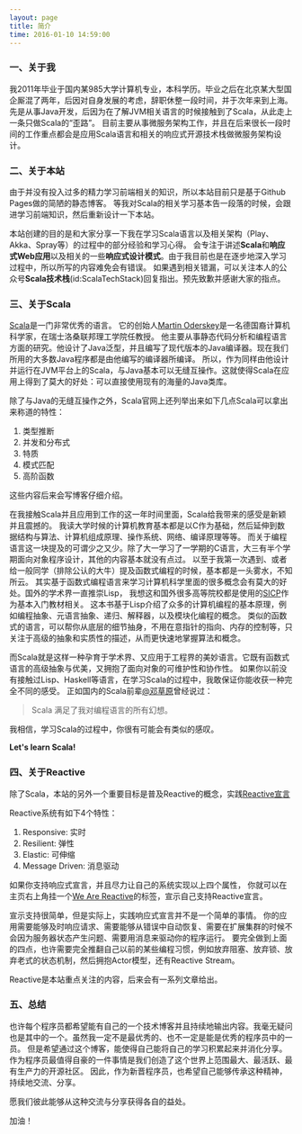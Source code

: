 ```yaml
---
layout: page
title: 简介
time: 2016-01-10 14:59:00
---
```


### 一、关于我
我2011年毕业于国内某985大学计算机专业，本科学历。毕业之后在北京某大型国企厮混了两年，后因对自身发展的考虑，辞职休整一段时间，并于次年来到上海。
先是从事Java开发，后因为在了解JVM相关语言的时候接触到了Scala，从此走上一条只做Scala的“歪路”。
目前主要从事微服务架构工作，并且在后来很长一段时间的工作重点都会是应用Scala语言和相关的响应式开源技术栈做微服务架构设计。

### 二、关于本站
由于并没有投入过多的精力学习前端相关的知识，所以本站目前只是基于Github Pages做的简陋的静态博客。
等我对Scala的相关学习基本告一段落的时候，会跟进学习前端知识，然后重新设计一下本站。

本站创建的目的是和大家分享一下我在学习Scala语言以及相关架构（Play、Akka、Spray等）的过程中的部分经验和学习心得。
会专注于讲述**Scala**和**响应式Web应用**以及相关的一些**响应式设计模式**。由于我目前也是在逐步地深入学习过程中，所以所写的内容难免会有错误。
如果遇到相关错漏，可以关注本人的公众号**Scala技术栈**(id:ScalaTechStack)回复指出。预先致歉并感谢大家的指点。

### 三、关于Scala
[Scala](http://www.scala-lang.org/)是一门非常优秀的语言。
它的创始人[Martin Oderskey](https://en.wikipedia.org/wiki/Martin_Odersky)是一名德国裔计算机科学家，在瑞士洛桑联邦理工学院任教授。
他主要从事静态代码分析和编程语言方面的研究。他设计了Java泛型，并且编写了现代版本的Java编译器。现在我们所用的大多数Java程序都是由他编写的编译器所编译。
所以，作为同样由他设计并运行在JVM平台上的Scala，与Java基本可以无缝互操作。这就使得Scala在应用上得到了莫大的好处：可以直接使用现有的海量的Java类库。

除了与Java的无缝互操作之外，Scala官网上还列举出来如下几点Scala可以拿出来称道的特性：

1. 类型推断
2. 并发和分布式
3. 特质
4. 模式匹配
5. 高阶函数

这些内容后来会写博客仔细介绍。

在我接触Scala并且应用到工作的这一年时间里面，Scala给我带来的感受是新颖并且震撼的。
我读大学时候的计算机教育基本都是以C作为基础，然后延伸到数据结构与算法、计算机组成原理、操作系统、网络、编译原理等等。
而关于编程语言这一块提及的可谓少之又少。除了大一学习了一学期的C语言，大三有半个学期面向对象程序设计，其他的内容基本就没有点过。
以至于我第一次遇到、或者给一般同学（排除公认的大牛）提及函数式编程的时候，基本都是一头雾水，不知所云。
其实基于函数式编程语言来学习计算机科学里面的很多概念会有莫大的好处。国外的学术界一直推崇Lisp，
我想这和国外很多高等院校都是使用的[SICP](https://mitpress.mit.edu/sicp/)作为基本入门教材相关。
这本书基于Lisp介绍了众多的计算机编程的基本原理，例如编程抽象、元语言抽象、递归、解释器，以及模块化编程的概念。
类似的函数式的语言，可以帮你从底层的细节抽身，不用在意指针的指向、内存的控制等，只关注于高级的抽象和实质性的描述，从而更快速地掌握算法和概念。

而Scala就是这样一种孕育于学术界、又应用于工程界的美妙语言。它既有函数式语言的高级抽象与优美，又拥抱了面向对象的可维护性和协作性。
如果你以前没有接触过Lisp、Haskell等语言，在学习Scala的过程中，我敢保证你能收获一种完全不同的感受。
正如国内的Scala前辈[@邓草原](http://weibo.com/dcaoyuan)曾经说过：

> Scala 满足了我对编程语言的所有幻想。

我相信，学习Scala的过程中，你很有可能会有类似的感叹。

**Let's learn Scala!**

### 四、关于Reactive
除了Scala，本站的另外一个重要目标是普及Reactive的概念，实践[Reactive宣言](http://www.reactivemanifesto.org/)

Reactive系统有如下4个特性：

1. Responsive: 实时
2. Resilient: 弹性  
3. Elastic: 可伸缩
4. Message Driven: 消息驱动

如果你支持响应式宣言，并且尽力让自己的系统实现以上四个属性，
你就可以在主页右上角挂一个[We Are Reactive](http://www.reactivemanifesto.org/ribbons)的标签，宣示自己支持Reactive宣言。

宣示支持很简单，但是实际上，实践响应式宣言并不是一个简单的事情。
你的应用需要能够及时响应请求、需要能够从错误中自动恢复、需要在扩展集群的时候不会因为服务器状态产生问题、需要用消息来驱动你的程序运行。
要完全做到上面的四点，也许需要完全推翻自己以前的某些编程习惯，例如放弃阻塞、放弃锁、放弃老式的状态机制，然后拥抱Actor模型，还有Reactive Stream。

Reactive是本站重点关注的内容，后来会有一系列文章给出。

### 五、总结

也许每个程序员都希望能有自己的一个技术博客并且持续地输出内容。我毫无疑问也是其中的一个。虽然我一定不是最优秀的、也不一定是能是优秀的程序员中的一员。
但是希望通过这个博客，能使得自己能将自己的学习积累起来并消化分享。作为程序员最值得自豪的一件事情是我们创造了这个世界上范围最大、最活跃、最有生产力的开源社区。
因此，作为新晋程序员，也希望自己能够传承这种精神，持续地交流、分享。

愿我们彼此能够从这种交流与分享获得各自的益处。

加油！








